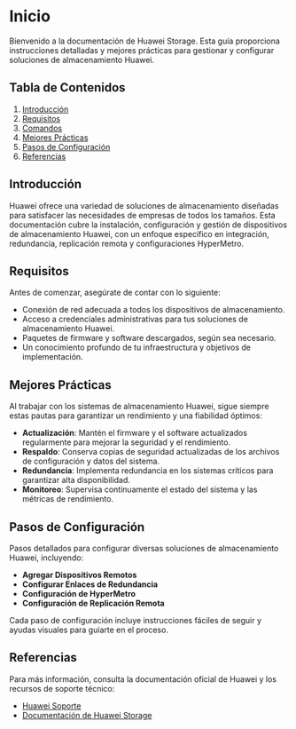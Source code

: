 
# Inicio

Bienvenido a la documentación de Huawei Storage. Esta guía proporciona instrucciones detalladas y mejores prácticas para gestionar y configurar soluciones de almacenamiento Huawei.

## Tabla de Contenidos

1. [Introducción](#introducción)
2. [Requisitos](#requisitos)
3. [Comandos](#comandos)
4. [Mejores Prácticas](#mejores-prácticas)
5. [Pasos de Configuración](#pasos-de-configuración)
6. [Referencias](#referencias)

## Introducción

Huawei ofrece una variedad de soluciones de almacenamiento diseñadas para satisfacer las necesidades de empresas de todos los tamaños. Esta documentación cubre la instalación, configuración y gestión de dispositivos de almacenamiento Huawei, con un enfoque específico en integración, redundancia, replicación remota y configuraciones HyperMetro.

## Requisitos

Antes de comenzar, asegúrate de contar con lo siguiente:

- Conexión de red adecuada a todos los dispositivos de almacenamiento.
- Acceso a credenciales administrativas para tus soluciones de almacenamiento Huawei.
- Paquetes de firmware y software descargados, según sea necesario.
- Un conocimiento profundo de tu infraestructura y objetivos de implementación.

## Mejores Prácticas

Al trabajar con los sistemas de almacenamiento Huawei, sigue siempre estas pautas para garantizar un rendimiento y una fiabilidad óptimos:

- **Actualización**: Mantén el firmware y el software actualizados regularmente para mejorar la seguridad y el rendimiento.
- **Respaldo**: Conserva copias de seguridad actualizadas de los archivos de configuración y datos del sistema.
- **Redundancia**: Implementa redundancia en los sistemas críticos para garantizar alta disponibilidad.
- **Monitoreo**: Supervisa continuamente el estado del sistema y las métricas de rendimiento.

## Pasos de Configuración

Pasos detallados para configurar diversas soluciones de almacenamiento Huawei, incluyendo:

- **Agregar Dispositivos Remotos**
- **Configurar Enlaces de Redundancia**
- **Configuración de HyperMetro**
- **Configuración de Replicación Remota**

Cada paso de configuración incluye instrucciones fáciles de seguir y ayudas visuales para guiarte en el proceso.

## Referencias

Para más información, consulta la documentación oficial de Huawei y los recursos de soporte técnico:

- [Huawei Soporte](https://support.huawei.com)
- [Documentación de Huawei Storage](https://support.huawei.com/enterprise/en/doc/EDOC1100112636)
